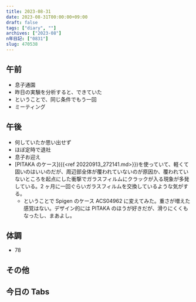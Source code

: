 ```yaml
---
title: 2023-08-31
date: 2023-08-31T00:00:00+09:00
draft: false
tags: ["diary", ""]
archives: ["2023-08"]
n年日記: ["0831"]
slug: 470538
---
```


## 午前

- 息子通園
- 昨日の実験を分析すると、できていた
- ということで、同じ条件でもう一回
- ミーティング

## 午後

- 何していたか思い出せず
- ほぼ定時で退社
- 息子お迎え
- [PITAKA のケース]({{<ref 20220913_272141.md>}})を使っていて、軽くて固いのはいいのだが、周辺部全体が覆われていないのが原因か、覆われていないところを起点にした衝撃でガラスフィルムにクラックが入る現象が多発している。2 ヶ月に一回ぐらいガラスフィルムを交換しているような気がする。
  - ということで Spigen のケース ACS04962 に変えてみた。重さが増えた感覚はない。デザイン的には PITAKA のほうが好きだが、滑りにくくもなったし、まあよし。

## 体調

- 78

## その他

## 今日の Tabs
